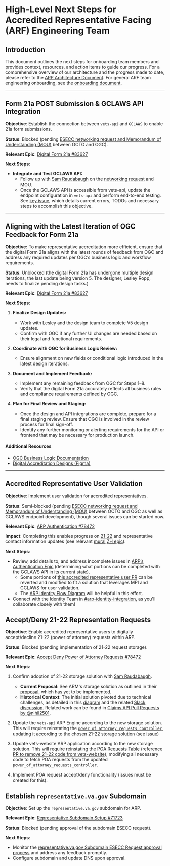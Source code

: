
# High-Level Next Steps for Accredited Representative Facing (ARF) Engineering Team

## Introduction

This document outlines the next steps for onboarding team members and provides context, resources, and action items to guide our progress. For a comprehensive overview of our architecture and the progress made to date, please refer to the [ARP Architecture Document](https://github.com/department-of-veterans-affairs/va.gov-team/blob/master/products/accredited-representative-facing/engineering/ADRs/arp-architecture-intent-meeting.md). For general ARF team engineering onboarding, see the [onboarding document](https://github.com/department-of-veterans-affairs/va.gov-team/blob/master/products/accredited-representative-facing/engineering/docs/arf-engineer-onboarding.md).

---

## Form 21a POST Submission & GCLAWS API Integration

**Objective**: Establish the connection between `vets-api` and `GCLAWS` to enable 21a form submissions.

**Status**: Blocked (pending [ESECC networking request and Memorandum of Understanding (MOU)](https://github.com/department-of-veterans-affairs/va.gov-team/issues/88288) between OCTO and OGC).

**Relevant Epic**: [Digital Form 21a #83627](https://app.zenhub.com/workspaces/accredited-representative-facing-team-65453a97a9cc36069a2ad1d6/issues/gh/department-of-veterans-affairs/va.gov-team/83627)

**Next Steps**:

- **Integrate and Test GCLAWS API:**
  - Follow up with [Sam Raudabaugh](https://github.com/raudabaugh) on the [networking request](https://app.zenhub.com/workspaces/accredited-representative-facing-team-65453a97a9cc36069a2ad1d6/issues/gh/department-of-veterans-affairs/va.gov-team/88288) and MOU.
  - Once the GCLAWS API is accessible from vets-api, update the endpoint configuration in `vets-api` and perform end-to-end testing. See [key issue](https://github.com/department-of-veterans-affairs/va.gov-team/issues/85933), which details current errors, TODOs and necessary steps to accomplish this objective.

---

## Aligning with the Latest Iteration of OGC Feedback for Form 21a

**Objective:** To make representative accreditation more efficient, ensure that the digital Form 21a aligns with the latest rounds of feedback from OGC and address any required updates per OGC’s business logic and workflow requirements.

**Status**: Unblocked (the digital Form 21a has undergone multiple design iterations, the last update being version 5. The designer, Lesley Ropp, needs to finalize pending design tasks.)

**Relevant Epic**: [Digital Form 21a #83627](https://app.zenhub.com/workspaces/accredited-representative-facing-team-65453a97a9cc36069a2ad1d6/issues/gh/department-of-veterans-affairs/va.gov-team/83627)

**Next Steps**:

1. **Finalize Design Updates:**
   - Work with Lesley and the design team to complete V5 design updates.
   - Confirm with OGC if any further UI changes are needed based on their legal and functional requirements.

2. **Coordinate with OGC for Business Logic Review:**
   - Ensure alignment on new fields or conditional logic introduced in the latest design iterations.

4. **Document and Implement Feedback:**
   - Implement any remaining feedback from OGC for Steps 1–8.
   - Verify that the digital Form 21a accurately reflects all business rules and compliance requirements defined by OGC.

5. **Plan for Final Review and Staging:**
   - Once the design and API integrations are complete, prepare for a final staging review. Ensure that OGC is involved in the review process for final sign-off.
   - Identify any further monitoring or alerting requirements for the API or frontend that may be necessary for production launch.

#### Additional Resources

- [OGC Business Logic Documentation](https://dvagov.sharepoint.com/sites/vaabdvro/Shared%20Documents/Forms/AllItems.aspx?id=%2Fsites%2Fvaabdvro%2FShared%20Documents%2FAccredited%20Representative%20Facing%2FForm21a&viewid=3fa7a9bb%2D3d4e%2D44c2%2Db93f%2D629268a08e72)
- [Digital Accreditation Designs (Figma)](https://www.figma.com/design/2afIGOMII0uRI5ck1dWo1w/Form-21a---Apply-for-Accreditation-(CA-%26-Attorneys)?node-id=262%3A21714&t=4dW6dYe6HqnEHT7m-1)

---

## Accredited Representative User Validation

**Objective**: Implement user validation for accredited representatives.

**Status**: Semi-blocked (pending [ESECC networking request and Memorandum of Understanding (MOU)](https://github.com/department-of-veterans-affairs/va.gov-team/issues/88288) between OCTO and OGC as well as GCLAWS endpoint development), though several issues can be started now.

**Relevant Epic**: [ARP Authentication #78472](https://app.zenhub.com/workspaces/accredited-representative-facing-team-65453a97a9cc36069a2ad1d6/issues/gh/department-of-veterans-affairs/va.gov-team/75746)

**Impact**: Completing this enables progress on [21-22](https://app.zenhub.com/workspaces/accredited-representative-facing-team-65453a97a9cc36069a2ad1d6/issues/gh/department-of-veterans-affairs/va.gov-team/78472) and representative contact information updates (see relevant [mural](https://app.mural.co/t/departmentofveteransaffairs9999/m/departmentofveteransaffairs9999/1717433860326/129030147cf419fe9f5deb7004c0fb0a1a4e2350?sender=u2a4240a640b257ce33545495) [ZH epic](https://app.zenhub.com/workspaces/accredited-representative-facing-team-65453a97a9cc36069a2ad1d6/issues/gh/department-of-veterans-affairs/va.gov-team/83633)).

**Next Steps**:
  - Review, add details to, and address incomplete issues in [ARP’s Authentication Epic](https://app.zenhub.com/workspaces/accredited-representative-facing-team-65453a97a9cc36069a2ad1d6/issues/gh/department-of-veterans-affairs/va.gov-team/75746) (determining what portions can be completed with the GCLAWS API in its current state).
    - Some portions of [this accredited representative user PR](https://github.com/department-of-veterans-affairs/vets-api/pull/18095/files) can be reverted and modified to fit a solution that leverages MPI and GCLAWS for user validation.
    - The [ARP Identity Flow Diagram](https://app.mural.co/t/departmentofveteransaffairs9999/m/departmentofveteransaffairs9999/1714501321813) will be helpful in this effort.
  - Connect with the Identity Team in [#arp-identity-integration](https://dsva.slack.com/archives/C06NBCMA7LL), as you'll collaborate closely with them!

## Accept/Deny 21-22 Representation Requests

**Objective**: Enable accredited representative users to digitally accept/decline 21-22 (power of attorney) requests within ARP.

**Status**: Blocked (pending implementation of 21-22 request storage).

**Relevant Epic**: [Accept Deny Power of Attorney Requests #78472](https://app.zenhub.com/workspaces/accredited-representative-facing-team-65453a97a9cc36069a2ad1d6/issues/gh/department-of-veterans-affairs/va.gov-team/78472)

**Next Steps**:

1. Confirm adoption of 21-22 storage solution with [Sam Raudabaugh](https://github.com/raudabaugh).
    - **Current Proposal**: See ARM's storage solution as outlined in their [proposal](https://github.com/department-of-veterans-affairs/va.gov-team/pull/89536/files), which has yet to be implemented.
    - **Historical Context**: The initial solution pivoted due to technical challenges, as detailed in this [diagram](https://app.mural.co/t/departmentofveteransaffairs9999/m/departmentofveteransaffairs9999/1709071900155) and the related [Slack discussion](https://dsva.slack.com/archives/C0MQ281DJ/p1616161616000100). Related work can be found in [Claims API Pull Requests by @nihil2501](https://github.com/department-of-veterans-affairs/vets-api/pulls?q=is%3Apr+author%3Anihil2501+label%3AclaimsAPI).

2. Update the `vets-api` ARP Engine according to the new storage solution. This will require reinstating the [`power_of_attorney_requests_controller`](https://github.com/department-of-veterans-affairs/vets-api/blob/master/modules/accredited_representative_portal/app/controllers/accredited_representative_portal/v0/power_of_attorney_requests_controller.rb), updating it according to the chosen 21-22 storage solution (see [issue](https://github.com/department-of-veterans-affairs/va.gov-team/issues/91193))

3. Update vets-website ARP application according to the new storage solution. This will require reinstating the [POA Requests Table](https://github.com/department-of-veterans-affairs/vets-website/blob/777b84fe6442b359676bb72edd0c0955d6b8e0af/src/applications/accredited-representative-portal/components/POARequestsTable/POARequestsTable.jsx) (reference [PR to remove 21-22 code from vets-website](https://github.com/department-of-veterans-affairs/vets-website/pull/32130#pullrequestreview-2332678028)), modifying all necessary code to fetch POA requests from the updated `power_of_attorney_requests_controller`.

4. Implement POA request accept/deny functionality (issues must be created for this).

## Establish `representative.va.gov` Subdomain

**Objective**: Set up the `representative.va.gov` subdomain for ARP.

**Relevant Epic**: [Representative Subdomain Setup #71723](https://app.zenhub.com/workspaces/accredited-representative-facing-team-65453a97a9cc36069a2ad1d6/issues/gh/department-of-veterans-affairs/va.gov-team/71723)

**Status**: Blocked (pending approval of the subdomain ESECC request).

**Next Steps**:
- Monitor the [representative.va.gov Subdomain ESECC Request approval process](https://github.com/department-of-veterans-affairs/va.gov-team/issues/70480) and address any feedback promptly.
- Configure subdomain and update DNS upon approval.
